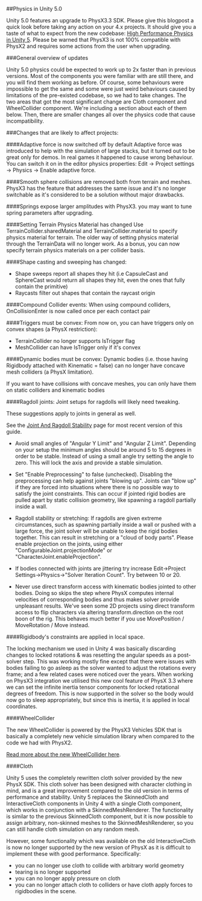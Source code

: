 ##Physics in Unity 5.0

Unity 5.0 features an upgrade to PhysX3.3 SDK. Please give this blogpost a quick look before taking any action on your 4.x projects. It should give you a taste of what to expect from the new codebase: [High Performance Physics in Unity 5](http://blogs.unity3d.com/2014/07/08/high-performance-physics-in-unity-5/).
Please be warned that PhysX3 is not 100% compatible with PhysX2 and requires some actions from the user when upgrading.

###General overview of updates

Unity 5.0 physics could be expected to work up to 2x faster than in previous versions. Most of the components you were familiar with are still there, and you will find them working as before. Of course, some behaviours were impossible to get the same and some were just weird behaviours caused by limitations of the pre-existed codebase, so we had to take changes. The two areas that got the most significant change are Cloth component and WheelCollider component. We're including a section about each of them below. Then, there are smaller changes all over the physics code that cause incompatibility. 

###Changes that are likely to affect projects:

####Adaptive force is now switched off by default
Adaptive force was introduced to help with the simulation of large stacks, but it turned out to be great only for demos. In real games it happened to cause wrong behaviour. You can switch it on in the editor physics properties: Edit -> Project settings -> Physics -> Enable adaptive force.

####Smooth sphere collisions are removed both from terrain and meshes.
PhysX3 has the feature that addresses the same issue and it's no longer switchable as it's considered to be a solution without major drawbacks.

####Springs expose larger amplitudes with PhysX3.
you may want to tune spring parameters after upgrading.

####Setting Terrain Physics Material has changed
Use TerrainCollider.sharedMaterial and TerrainCollider.material to specify physics material for terrain. The older way of setting physics material through the TerrainData will no longer work. As a bonus, you can now specify terrain physics materials on a per collider basis.

####Shape casting and sweeping has changed:
- Shape sweeps report all shapes they hit (i.e CapsuleCast and SphereCast would return all shapes they hit, even the ones that fully contain the primitive)
- Raycasts filter out shapes that contain the raycast origin

####Compound Collider events:
When using compound colliders, OnCollisionEnter is now called once per each contact pair

####Triggers must be convex:
From now on, you can have triggers only on convex shapes (a PhysX restriction):

- TerrainCollider no longer supports IsTrigger flag
- MeshCollider can have IsTrigger only if it's convex

####Dynamic bodies must be convex:
Dynamic bodies (i.e. those having Rigidbody attached with Kinematic = false) can no longer have concave mesh colliders (a PhysX limitation).

If you want to have collisions with concave meshes, you can only have them on static colliders and kinematic bodies

####Ragdoll joints:
Joint setups for ragdolls will likely need tweaking. 

These suggestions apply to joints in general as well.

See the [Joint And Ragdoll Stability](RagdollStability) page for most recent version of this guide.

- Avoid small angles of "Angular Y Limit" and "Angular Z Limit". Depending on your setup the minimum angles should be around 5 to 15 degrees in order to be stable. Instead of using a small angle try setting the angle to zero. This will lock the axis and provide a stable simulation.

- Set "Enable Preprocessing" to false (unchecked). Disabling the preprocessing can help against joints "blowing up". Joints can "blow up" if they are forced into situations where there is no possible way to satisfy the joint constraints. This can occur if jointed rigid bodies are pulled apart by static collision geometry, like spawning a ragdoll partially inside a wall.

- Ragdoll stability or stretching: If ragdolls are given extreme circumstances, such as spawning partially inside a wall or pushed with a large force, the joint solver will be unable to keep the rigid bodies together. This can result in stretching or a "cloud of body parts". Please enable projection on the joints, using either "ConfigurableJoint.projectionMode" or "CharacterJoint.enableProjection".

- If bodies connected with joints are jittering try increase Edit->Project Settings->Physics->"Solver Iteration Count". Try between 10 or 20.

- Never use direct transform access with kinematic bodies jointed to other bodies. Doing so skips the step where PhysX computes internal velocities of corresponding bodies and thus makes solver provide unpleasant results. We've seen some 2D projects using direct transform access to flip characters via altering transform.direction on the root boon of the rig. This behaves much better if you use MovePosition / MoveRotation / Move instead.

####Rigidbody's constraints are applied in local space.

The locking mechanism we used in Unity 4 was basically discarding changes to locked rotations & was resetting the angular speeds as a post-solver step. This was working mostly fine except that there were issues with bodies failing to go asleep as the solver wanted to adjust the rotations every frame; and a few related cases were noticed over the years. When working on PhysX3 integration we utilised this new cool feature of PhysX 3.3 where we can set the infinite inertia tensor components for locked rotational degrees of freedom. This is now supported in the solver so the body would now go to sleep appropriately, but since this is inertia, it is applied in local coordinates.

####WheelCollider

 The new WheelCollider is powered by the PhysX3 Vehicles SDK that is basically a completely new vehicle simulation library when compared to the code we had with PhysX2. 
 
[Read more about the new WheelCollider here](WheelColliderTutorial).

####Cloth

Unity 5 uses the completely rewritten cloth solver provided by the new PhysX SDK. This cloth solver has been designed with character clothing in mind, and is a great improvement compared to the old version in terms of performance and stability. Unity 5 replaces the SkinnedCloth and InteractiveCloth components in Unity 4 with a single Cloth component, which works in conjunction with a SkinnedMeshRenderer. The functionality is similar to the previous SkinnedCloth component, but it is now possible to assign arbitrary, non-skinned meshes to the SkinnedMeshRenderer, so you can still handle cloth simulation on any random mesh.

However, some functionality which was available on the old InteractiveCloth is now no longer supported by the new version of PhysX as it is difficult to implement these with good performance. Specifically:

 - you can no longer use cloth to collide with arbitrary world geometry
 - tearing is no longer supported
 - you can no longer apply pressure on cloth
 - you can no longer attach cloth to colliders or have cloth apply forces to rigidbodies in the scene.



